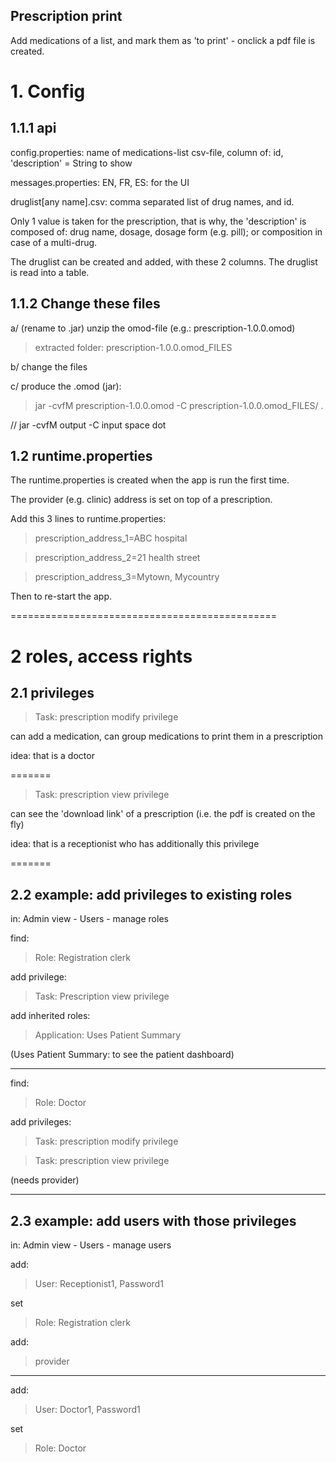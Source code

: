 Prescription print
------------------

Add medications of a list, and mark them as 'to print' - onclick a pdf file is created.

# 1. Config

## 1.1.1 api

config.properties: name of medications-list csv-file, column of: id, 'description' = String to show

messages.properties: EN, FR, ES: for the UI

druglist[any name].csv: comma separated list of drug names, and id.

Only 1 value is taken for the prescription, that is why, the 'description' is composed of: drug name, dosage, dosage form (e.g. pill); or composition in case of a multi-drug.

The druglist can be created and added, with these 2 columns. The druglist is read into a table.

## 1.1.2 Change these files

a/ (rename to .jar) unzip the omod-file (e.g.: prescription-1.0.0.omod)

> extracted folder: prescription-1.0.0.omod_FILES

b/ change the files

c/ produce the .omod (jar): 

> jar -cvfM prescription-1.0.0.omod -C prescription-1.0.0.omod_FILES/ . 

// jar -cvfM output -C input space dot


## 1.2 runtime.properties

The runtime.properties is created when the app is run the first time.

The provider (e.g. clinic) address is set on top of a prescription.

Add this 3 lines to runtime.properties:

> prescription_address_1=ABC hospital

> prescription_address_2=21 health street

> prescription_address_3=Mytown, Mycountry

Then to re-start the app.

==============================================
# 2 roles, access rights

## 2.1 privileges

> Task: prescription modify privilege

can add a medication, can group medications to print them in a prescription

idea: that is a doctor

=======

> Task: prescription view privilege

can see the 'download link' of a prescription (i.e. the pdf is created on the fly)

idea: that is a receptionist who has additionally this privilege

=======

## 2.2 example: add privileges to existing roles

in: Admin view - Users - manage roles

find:

> Role: Registration clerk

add privilege:

> Task: Prescription view privilege

add inherited roles:

> Application: Uses Patient Summary

(Uses Patient Summary: to see the patient dashboard)

-----------

find:

> Role: Doctor

add privileges:

> Task: prescription modify privilege

> Task: prescription view privilege

(needs provider)

-----------

## 2.3 example: add users with those privileges

in: Admin view - Users - manage users

add:

> User: Receptionist1, Password1

set

> Role: Registration clerk

add:

> provider

-----------
add:

> User: Doctor1, Password1

set 

> Role: Doctor

